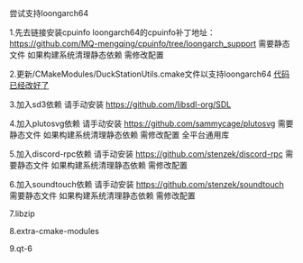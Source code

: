 尝试支持loongarch64


1.先去链接安装cpuinfo loongarch64的cpuinfo补丁地址： https://github.com/MQ-mengqing/cpuinfo/tree/loongarch_support 需要静态文件 如果构建系统清理静态依赖 需修改配置

2.更新/CMakeModules/DuckStationUtils.cmake文件以支持loongarch64 [代码已经改好了](https://github.com/ouni666/duckstation/blob/master/CMakeModules/DuckStationUtils.cmake)

3.加入sd3依赖 请手动安装 https://github.com/libsdl-org/SDL

4.加入plutosvg依赖 请手动安装 https://github.com/sammycage/plutosvg  需要静态文件 如果构建系统清理静态依赖 需修改配置 全平台通用库

5.加入discord-rpc依赖 请手动安装 https://github.com/stenzek/discord-rpc 需要静态文件 如果构建系统清理静态依赖 需修改配置 

6.加入soundtouch依赖 请手动安装 https://github.com/stenzek/soundtouch 需要静态文件 如果构建系统清理静态依赖 需修改配置 

7.libzip

8.extra-cmake-modules

9.qt-6
